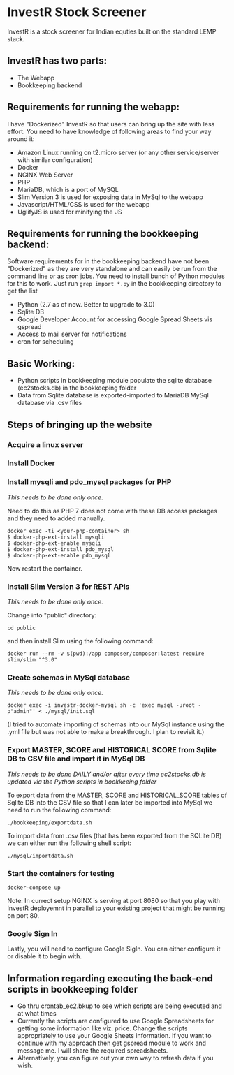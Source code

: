 # InvestR Stock Screener

InvestR is a stock screener for Indian equties built on the standard LEMP stack. 

## InvestR has two parts: 
- The Webapp
- Bookkeeping backend

## Requirements for running the webapp:
I have "Dockerized" InvestR so that users can bring up the site with less effort. You need to have knowledge of following areas to find your way around it:

- Amazon Linux running on t2.micro server (or any other service/server with similar configuration)
- Docker
- NGINX Web Server
- PHP
- MariaDB, which is a port of MySQL
- Slim Version 3 is used for exposing data in MySql to the webapp
- Javascript/HTML/CSS is used for the webapp
- UglifyJS is used for minifying the JS

## Requirements for running the bookkeeping backend:
Software requirements for in the bookkeeping backend have not been "Dockerized" as they are very standalone and can easily be run from the command line or as cron jobs. You need to install bunch of Python modules for this to work. Just run `grep import *.py` in the bookkeeping directory to get the list

- Python (2.7 as of now. Better to upgrade to 3.0)
- Sqlite DB
- Google Developer Account for accessing Google Spread Sheets vis gspread
- Access to mail server for notifications
- cron for scheduling

## Basic Working:
- Python scripts in bookkeeping module populate the sqlite database (ec2stocks.db) in the bookkeeping folder
- Data from Sqlite database is exported-imported to MariaDB MySql database via .csv files

## Steps of bringing up the website

### Acquire a linux server
### Install Docker
### Install mysqli and pdo_mysql packages for PHP
*This needs to be done only once.*

Need to do this as PHP 7 does not come with these DB access packages and they need to added manually.

```
docker exec -ti <your-php-container> sh
$ docker-php-ext-install mysqli
$ docker-php-ext-enable mysqli
$ docker-php-ext-install pdo_mysql
$ docker-php-ext-enable pdo_mysql 
```

Now restart the container.

### Install Slim Version 3 for REST APIs
*This needs to be done only once.*

Change into "public" directory: 

`cd public`

and then install Slim using the following command:

`docker run --rm -v $(pwd):/app composer/composer:latest require slim/slim "^3.0"`

### Create schemas in MySql database
*This needs to be done only once.*

`docker exec -i investr-docker-mysql sh -c 'exec mysql -uroot -p"admin"' < ./mysql/init.sql`

(I tried to automate importing of schemas into our MySql instance using the .yml file but was not able to make a breakthrough. I plan to revisit it.)

### Export MASTER, SCORE and HISTORICAL SCORE from Sqlite DB to CSV file and import it in MySql DB
*This needs to be done DAILY and/or after every time ec2stocks.db is updated via the Python scripts in bookkeeing folder*

To export data from the MASTER, SCORE and HISTORICAL_SCORE tables of Sqlite DB into the CSV file so that I can later be imported into MySql we need to run the following command:

`./bookkeeping/exportdata.sh`

To import data from .csv files (that has been exported from the SQLite DB) we can either run the following shell script:

`./mysql/importdata.sh`

### Start the containers for testing

`docker-compose up`

Note: In currect setup NGINX is serving at port 8080 so that you play with InvestR deployemnt in parallel to your existing project that might be running on port 80.

### Google Sign In

Lastly, you will need to configure Google SigIn. You can either configure it or disable it to begin with.

## Information regarding executing the back-end scripts in bookkeeping folder

* Go thru crontab_ec2.bkup to see which scripts are being executed and at what times
* Currently the scripts are configured to use Google Spreadsheets for getting some information like viz. price. Change the scripts appropriately to use your Google Sheets information. If you want to continue with my approach then get gspread module to work and message me. I will share the required spreadsheets.
* Alternatively, you can figure out your own way to refresh data if you wish.
